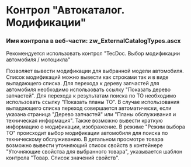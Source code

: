﻿---
description: 2.4.10.1
---
# Контрол "Автокаталог. Модификации"
### Имя контрола в веб-части: zw_ExternalCatalogTypes.ascx
Рекомендуется использовать контрол "TecDoc. Выбор модификации автомобиля / мотоцикла"

Позволяет вывести модификации для выбранной модели автомобиля. 
Список модификаций можно вывести как строками так и в виде выпадающего списка.
Для перехода к дереву запчастей для автомобиля необходимо использовать ссылку "Показать дерево запчастей".
Для перехода к результатам поиска по ТО необходимо использовать ссылку "Показать планы ТО".
В случае использования выпадающего списка переход совершается автоматически, если указана страница "Дерево запчастей" или "Планы обслуживания и техническая информация".
Также возможно вывести краткую информацию о модификации, изображение.
В режиме "Режим выбора ТО" происходит выбор модификации автомобиля для поиска по техническому обслуживанию.
В детальном просмотре товара возможно вывести уточняющий список свойств в контейнере "Уточняющие свойства для выбранного товара", указывается шаблон контрола "Товар. Список значений свойств".
